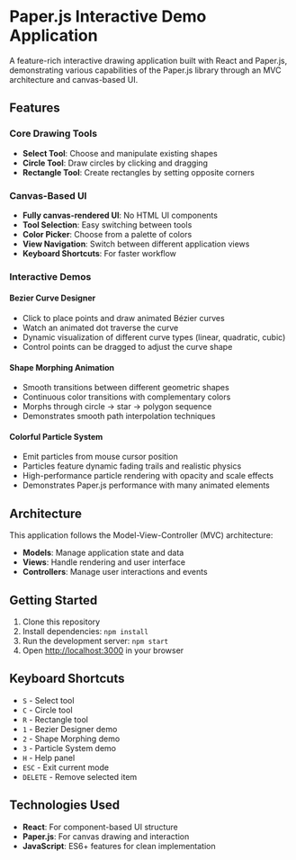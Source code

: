 # Paper.js Interactive Demo Application

A feature-rich interactive drawing application built with React and Paper.js, demonstrating various capabilities of the Paper.js library through an MVC architecture and canvas-based UI.

## Features

### Core Drawing Tools
- **Select Tool**: Choose and manipulate existing shapes
- **Circle Tool**: Draw circles by clicking and dragging
- **Rectangle Tool**: Create rectangles by setting opposite corners

### Canvas-Based UI
- **Fully canvas-rendered UI**: No HTML UI components
- **Tool Selection**: Easy switching between tools
- **Color Picker**: Choose from a palette of colors
- **View Navigation**: Switch between different application views
- **Keyboard Shortcuts**: For faster workflow

### Interactive Demos

#### Bezier Curve Designer
- Click to place points and draw animated Bézier curves
- Watch an animated dot traverse the curve
- Dynamic visualization of different curve types (linear, quadratic, cubic)
- Control points can be dragged to adjust the curve shape

#### Shape Morphing Animation
- Smooth transitions between different geometric shapes
- Continuous color transitions with complementary colors
- Morphs through circle → star → polygon sequence
- Demonstrates smooth path interpolation techniques

#### Colorful Particle System
- Emit particles from mouse cursor position
- Particles feature dynamic fading trails and realistic physics
- High-performance particle rendering with opacity and scale effects
- Demonstrates Paper.js performance with many animated elements

## Architecture

This application follows the Model-View-Controller (MVC) architecture:

- **Models**: Manage application state and data
- **Views**: Handle rendering and user interface
- **Controllers**: Manage user interactions and events

## Getting Started

1. Clone this repository
2. Install dependencies: `npm install`
3. Run the development server: `npm start`
4. Open [http://localhost:3000](http://localhost:3000) in your browser

## Keyboard Shortcuts

- `S` - Select tool
- `C` - Circle tool
- `R` - Rectangle tool
- `1` - Bezier Designer demo
- `2` - Shape Morphing demo
- `3` - Particle System demo
- `H` - Help panel
- `ESC` - Exit current mode
- `DELETE` - Remove selected item

## Technologies Used

- **React**: For component-based UI structure
- **Paper.js**: For canvas drawing and interaction
- **JavaScript**: ES6+ features for clean implementation
